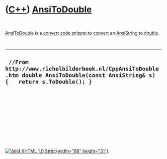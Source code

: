 



 

 

 

 

 

([C++](Cpp.htm)) [AnsiToDouble](CppAnsiToDouble.htm)
====================================================

 

[AnsiToDouble](CppAnsiToDouble.htm) is a [convert](CppConvert.htm) [code
snippet](CppCodeSnippets.htm) to [convert](CppConvert.htm) an
[AnsiString](CppAnsiString.htm) to [double](CppDouble.htm).

 

  ----------------------------------------------------------------------------------------------------------------------------------
  ` //From http://www.richelbilderbeek.nl/CppAnsiToDouble.htm double AnsiToDouble(const AnsiString& s) {   return s.ToDouble(); }`
  ----------------------------------------------------------------------------------------------------------------------------------

 

 

 

 

 





 

[![Valid XHTML 1.0 Strict](valid-xhtml10.png){width="88"
height="31"}](http://validator.w3.org/check?uri=referer)
